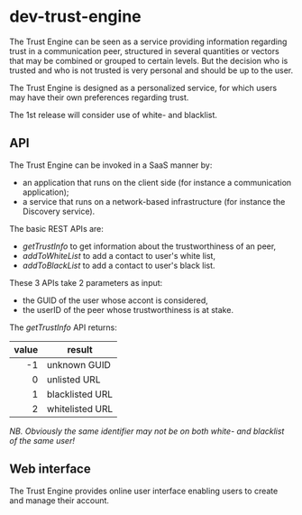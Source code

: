 # dev-trust-engine

The Trust Engine can be seen as a service providing information regarding trust in a communication peer, structured in several quantities or vectors that may  be combined or grouped to certain levels. But the decision who is trusted and who is not trusted is very personal and should be up to the user.

The Trust Engine is designed as a personalized service, for which users may have their own preferences regarding trust.

The 1st release will consider use of white- and blacklist.

## API

The Trust Engine can be invoked in a SaaS manner by:
-	an application that runs on the client side (for instance a communication application);
-	a service that runs on a network-based infrastructure (for instance the Discovery service).

The basic REST APIs are:
- _getTrustInfo_ to get information about the trustworthiness of an peer,
- _addToWhiteList_ to add a contact to user's white list,
- _addToBlackList_ to add a contact to user's black list.

These 3 APIs take 2 parameters as input:
- the GUID of the user whose accont is considered,
- the userID of the peer whose trustworthiness is at stake.

The _getTrustInfo_ API returns:

| value | result          |
|------:|-----------------|
|  -1   | unknown GUID    |
|   0   | unlisted URL    |
|   1   | blacklisted URL |
|   2   | whitelisted URL |

_NB. Obviously the same identifier may not be on both white- and blacklist of the same user!_

## Web interface

The Trust Engine provides online user interface enabling users to create and manage their account.
